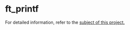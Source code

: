# ft_printf

For detailed information, refer to the [subject of this project.](https://github.com/user-attachments/files/16596683/01_ft_printf_en.pdf)
